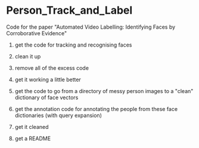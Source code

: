 # Person_Track_and_Label
Code for the paper "Automated Video Labelling: Identifying Faces by Corroborative Evidence"

1) get the code for tracking and recognising faces 

2) clean it up 

3) remove all of the excess code 

4) get it working a little better

5) get the code to go from a directory of messy person images to a "clean" dictionary of face vectors 

6) get the annotation code for annotating the people from these face dictionaries (with query expansion)

7) get it cleaned

8) get a README
